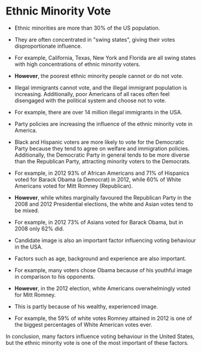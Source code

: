 # Ethnic Minority Vote

* Ethnic minorities are more than 30% of the US population.
* They are often concentrated in "swing states", giving their votes disproportionate influence.
* For example, California, Texas, New York and Florida are all swing states with high concentrations of ethnic minority voters.
* **However**, the poorest ethnic minority people cannot or do not vote.
* Illegal immigrants cannot vote, and the illegal immigrant population is increasing. Additionally, poor Americans of all races often feel disengaged with the political system and choose not to vote.
* For example, there are over 14 million illegal immigrants in the USA.

* Party policies are increasing the influence of the ethnic minority vote in America.
* Black and Hispanic voters are more likely to vote for the Democratic Party because they tend to agree on welfare and immigration policies. Additionally, the Democratic Party in general tends to be more diverse than the Republican Party, attracting minority voters to the Democrats.
* For example, in 2012 93% of African Americans and 71% of Hispanics voted for Barack Obama (a Democrat) in 2012, while 60% of White Americans voted for Mitt Romney (Republican).
* **However**, while whites marginally favoured the Republican Party in the 2008 and 2012 Presidential elections, the white and Asian votes tend to be mixed.
* For example, in 2012 73% of Asians voted for Barack Obama, but in 2008 only 62% did.

* Candidate image is also an important factor influencing voting behaviour in the USA.
* Factors such as age, background and experience are also important.
* For example, many voters chose Obama because of his youthful image in comparison to his opponents.
* **However**, in the 2012 election, white Americans overwhelmingly voted for Mitt Romney.
* This is partly because of his wealthy, experienced image.
* For example, the 59% of white votes Romney attained in 2012 is one of the biggest percentages of White American votes ever.

In conclusion, many factors influence voting behaviour in the United States, but the ethnic minority vote is one of the most important of these factors.